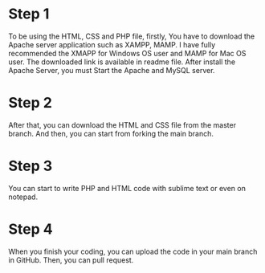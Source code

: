 # Step 1
To be using the HTML, CSS and PHP file, firstly, You have to download the Apache server application such as XAMPP, MAMP. I have fully recommended the XMAPP for Windows OS user and MAMP for Mac OS user. The downloaded link is available in readme file. After install the Apache Server, you must Start the Apache and MySQL server. 

# Step 2
After that, you can download the HTML and CSS file from the master branch. And then, you can start from forking the main branch. 

# Step 3
You can start to write PHP and HTML code with sublime text or even on notepad. 

# Step 4
When you finish your coding, you can upload the code in your main branch in GitHub. Then, you can pull request. 
